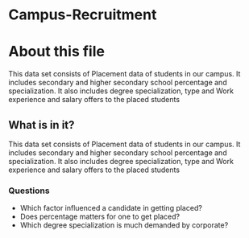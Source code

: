 # Campus-Recruitment
# About this file
This data set consists of Placement data of students in our campus. It includes secondary and higher secondary school percentage and specialization. It also includes degree specialization, type and Work experience and salary offers to the placed students


## What is in it?

This data set consists of Placement data of students in our campus. It includes secondary and higher secondary school percentage and specialization. It also includes degree specialization, type and Work experience and salary offers to the placed students



### Questions
- Which factor influenced a candidate in getting placed?
- Does percentage matters for one to get placed?
- Which degree specialization is much demanded by corporate?
